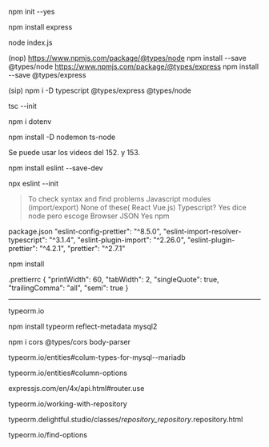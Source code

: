 npm init --yes

npm install express

node index.js

(nop)
https://www.npmjs.com/package/@types/node
npm install --save @types/node
https://www.npmjs.com/package/@types/express
npm install --save @types/express

(sip)
npm i -D typescript @types/express @types/node

tsc --init

npm i dotenv

npm install -D nodemon ts-node

Se puede usar los videos del 152. y 153.

npm install eslint --save-dev

npx eslint --init
> To check syntax and find problems
> Javascript modules (import/export)
> None of these( React Vue.js)
> Typescript? Yes
> dice node pero escoge Browser 
> JSON
> Yes
> npm

package.json
  "eslint-config-prettier": "^8.5.0",
  "eslint-import-resolver-typescript": "^3.1.4",
  "eslint-plugin-import": "^2.26.0",
  "eslint-plugin-prettier": "^4.2.1",
  "prettier": "^2.7.1"

npm install

.prettierrc
{
  "printWidth": 60,
  "tabWidth": 2,
  "singleQuote": true,
  "trailingComma": "all",
  "semi": true
}
______________

typeorm.io

npm install typeorm reflect-metadata mysql2

npm i cors @types/cors body-parser

typeorm.io/entities#colum-types-for-mysql--mariadb

typeorm.io/entities#column-options

expressjs.com/en/4x/api.html#router.use

typeorm.io/working-with-repository

typeorm.delightful.studio/classes/_repository_repository_.repository.html

typeorm.io/find-options